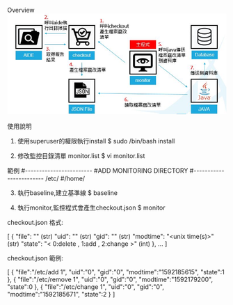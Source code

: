 Overview
![image](img/overview.JPG?raw=true "Overview")

使用說明

1. 使用superuser的權限執行install
$ sudo /bin/bash install

2. 修改監控目錄清單 monitor.list
$ vi monitor.list

範例
#------------------------
#ADD MONITORING DIRECTORY
#------------------------
/etc/
#/home/

3. 執行baseline,建立基準線
$ baseline

4. 執行monitor,監控程式會產生checkout.json
$ monitor


checkout.json 格式:

[
{
   "file": "<file path>" (str)
   "uid": "<uid>" (str)
   "gid": "<gid>" (str)
   "modtime": "<unix time(s)>" (str)
   "state": "< 0:delete , 1:add , 2:change >" (int)
},
…
]


checkout.json 範例:

[
   {
      "file":"/etc/add 1",
      "uid":"0",
      "gid":"0",
      "modtime":"1592185615",
      "state":1
   },
   {
      "file":"/etc/remove 1",
      "uid":"0",
      "gid":"0",
      "modtime":"1592179200",
      "state":0
   },
   {
      "file":"/etc/change 1",
      "uid":"0",
      "gid":"0",
      "modtime":"1592185671",
      "state":2
   }
]